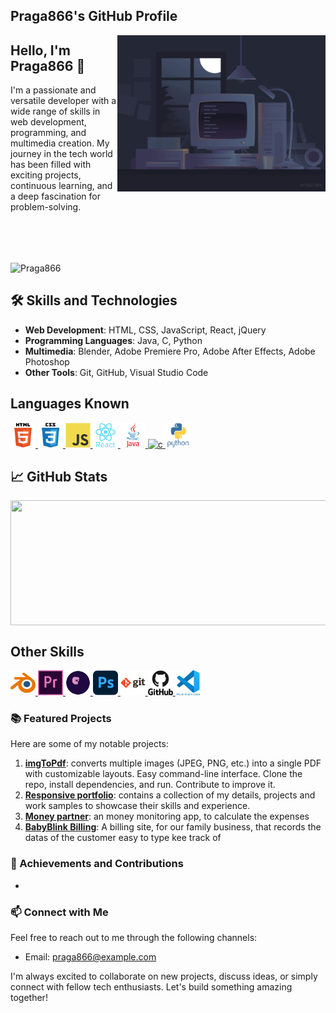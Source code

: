 ## Praga866's GitHub Profile
<img align="right" height="250" src="https://raw.githubusercontent.com/DamianSuess/DamianSuess/master/images/NightCoding.gif">

<h2>Hello, I'm Praga866 👋 </h2>

I'm a passionate and versatile developer with a wide range of skills in web development, programming, and multimedia creation. My journey in the tech world has been filled with exciting projects, continuous learning, and a deep fascination for problem-solving.

<br><br><br>

<img align="center" height="175" width="800" src="https://github-readme-streak-stats.herokuapp.com/?user=Praga866&theme=chartreuse-dark&hide_border=false" alt="Praga866" />

## 🛠️ Skills and Technologies

- **Web Development**: HTML, CSS, JavaScript, React, jQuery
- **Programming Languages**: Java, C, Python
- **Multimedia**: Blender, Adobe Premiere Pro, Adobe After Effects, Adobe Photoshop
- **Other Tools**: Git, GitHub, Visual Studio Code

## Languages Known

<p align="left">
  <a href="https://www.w3.org/html/" target="_blank" rel="noreferrer"> <img src="https://raw.githubusercontent.com/devicons/devicon/master/icons/html5/html5-original-wordmark.svg" alt="html5" width="40" height="40"/> </a>
  <a href="https://www.w3schools.com/css/" target="_blank" rel="noreferrer"> <img src="https://raw.githubusercontent.com/devicons/devicon/master/icons/css3/css3-original-wordmark.svg" alt="css3" width="40" height="40"/> </a>
  <a href="https://developer.mozilla.org/en-US/docs/Web/JavaScript" target="_blank" rel="noreferrer"> <img src="https://raw.githubusercontent.com/devicons/devicon/master/icons/javascript/javascript-original.svg" alt="javascript" width="40" height="40"/> </a>
  <a href="https://reactjs.org/" target="_blank" rel="noreferrer"> <img src="https://raw.githubusercontent.com/devicons/devicon/master/icons/react/react-original-wordmark.svg" alt="react" width="40" height="40"/> </a>
  <a href="https://www.java.com/" target="_blank" rel="noreferrer"> <img src="https://raw.githubusercontent.com/devicons/devicon/master/icons/java/java-original-wordmark.svg" alt="java" width="40" height="40"/> </a>
  <a href="https://www.cprogramming.com/" target="_blank" rel="noreferrer"> <img src="https://cdn.jsdelivr.net/gh/devicons/devicon/icons/c/c-original.svg" alt="c" width="40" height="40"/> </a>
  <a href="https://www.python.org/" target="_blank" rel="noreferrer"> <img src="https://raw.githubusercontent.com/devicons/devicon/master/icons/python/python-original-wordmark.svg" alt="python" width="40" height="40"/> </a>
</p>

## 📈 GitHub Stats

<img align="center" height="200" width="800" src="https://github-readme-stats.vercel.app/api?username=Praga866&show_icons=true&hide_border=true&count_private=true&include_all_commits=true&theme=radical" />

## Other Skills

<p align="left">
  <a href="https://www.blender.org/" target="_blank" rel="noreferrer">
    <img src="https://raw.githubusercontent.com/devicons/devicon/master/icons/blender/blender-original.svg" alt="blender" width="40" height="40"/>
  </a>
  <a href="https://www.adobe.com/products/premiere.html" target="_blank" rel="noreferrer">
    <img src="https://raw.githubusercontent.com/devicons/devicon/master/icons/premierepro/premierepro-original.svg" alt="premierepro" width="40" height="40"/>
  </a>
  <a href="https://www.adobe.com/products/aftereffects.html" target="_blank" rel="noreferrer">
    <img src="https://raw.githubusercontent.com/devicons/devicon/master/icons/aftereffects/aftereffects-original.svg" alt="aftereffects" width="40" height="40"/>
  </a>
  <a href="https://www.adobe.com/products/photoshop.html" target="_blank" rel="noreferrer">
    <img src="https://raw.githubusercontent.com/devicons/devicon/master/icons/photoshop/photoshop-original.svg" alt="photoshop" width="40" height="40"/>
  </a>
  <a href="https://git-scm.com/" target="_blank" rel="noreferrer">
    <img src="https://raw.githubusercontent.com/devicons/devicon/master/icons/git/git-original-wordmark.svg" alt="git" width="40" height="40"/>
  </a>
  <a href="https://github.com/" target="_blank" rel="noreferrer">
    <img src="https://raw.githubusercontent.com/devicons/devicon/master/icons/github/github-original-wordmark.svg" alt="github" width="40" height="40"/>
  </a>
  <a href="https://code.visualstudio.com/" target="_blank" rel="noreferrer">
    <img src="https://raw.githubusercontent.com/devicons/devicon/master/icons/vscode/vscode-original-wordmark.svg" alt="vscode" width="40" height="40"/>
  </a>
</p>

### 📚 Featured Projects

Here are some of my notable projects:

1. **[imgToPdf]([https://github.com/Praga866/project1](https://github.com/Praga866/-img-2-PDF-))**: converts multiple images (JPEG, PNG, etc.) into a single PDF with customizable layouts. Easy command-line interface. Clone the repo, install dependencies, and run. Contribute to improve it.
2. **[Responsive portfolio]([https://github.com/Praga866/project2](https://github.com/Praga866/Portfolio))**:  contains a collection of my details, projects and work samples to showcase their skills and experience.
3. **[Money partner]([https://github.com/Praga866/project3](https://github.com/Praga866/MoneyPartner))**: an money monitoring app, to calculate the expenses
4. **[BabyBlink Billing]([https://github.com/Praga866/project4](https://github.com/Praga866/babybyblinkbilling))**: A billing site, for our family business, that records the datas of the customer easy to type kee track of

### 🌟 Achievements and Contributions

- 

### 📫 Connect with Me

Feel free to reach out to me through the following channels:

- Email: [praga866@example.com](mailto:praga866@example.com)

I'm always excited to collaborate on new projects, discuss ideas, or simply connect with fellow tech enthusiasts. Let's build something amazing together!


